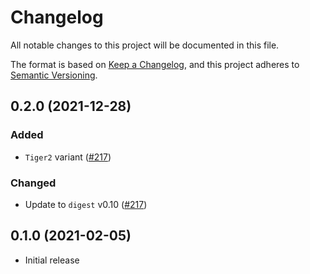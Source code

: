 # Changelog

All notable changes to this project will be documented in this file.

The format is based on [Keep a Changelog](https://keepachangelog.com/en/1.0.0/),
and this project adheres to [Semantic Versioning](https://semver.org/spec/v2.0.0.html).

## 0.2.0 (2021-12-28)
### Added
- `Tiger2` variant ([#217])

### Changed
- Update to `digest` v0.10 ([#217])

[#217]: https://github.com/RustCrypto/hashes/pull/217

## 0.1.0 (2021-02-05)
- Initial release
